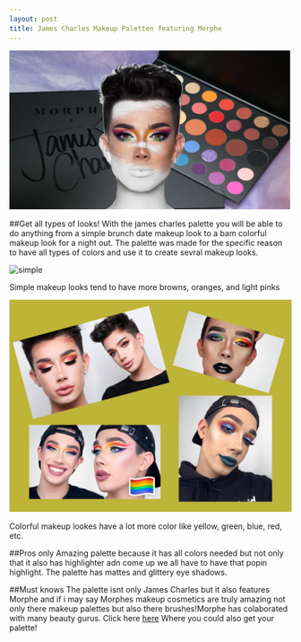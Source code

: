 ```yaml
---
layout: post
title: James Charles Makeup Paletten featuring Morphe
---
```



![Jamesc](/images/jamesc.jpg)


##Get all types of looks!
With the james charles palette you will be able to do anything from a simple brunch date makeup look to a bam colorful makeup look for a night out. The palette was made for the specific reason to have all types of colors and use it to create sevral makeup looks. 
 
![simple](/images/simple.jpg)

Simple makeup looks tend to have more browns, oranges, and light pinks

![color](/images/color.jpg)

Colorful makeup lookes have a lot more color like yellow, green, blue, red, etc.

##Pros only
Amazing palette because it has all colors needed but not only that it also has highlighter adn come up we all have to have that popin highlight. The palette has mattes and glittery eye shadows.

##Must knows
The palette isnt only James Charles but it also features Morphe and if i may say Morphes makeup cosmetics are truly amazing not only there makeup palettes but also there brushes!Morphe has colaborated with many beauty gurus. Click here
[here](https://www.morphebrushes.com/)
Where you could also get your palette!
